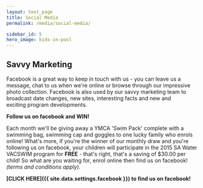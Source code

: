 ```yaml
---
layout: text_page
title: Social Media
permalink: /media/social-media/

sidebar_id: 5
hero_image: kids-in-pool
---
```


## Savvy Marketing

Facebook is a great way to keep in touch with us - you can leave us a message, chat to us when we're online or browse through our impressive photo collection. Facebook is also used by our savvy marketing team to broadcast date changes, new sites, interesting facts and new and exciting program developments.

**Follow us on facebook and WIN!**

Each month we'll be giving away a YMCA 'Swim Pack' complete with a swimming bag, swimming cap and goggles to one lucky family who enrols online! What's more, if you're the winner of our monthly draw and you're following us on facebook, your children will participate in the 2015 SA Water VACSWIM program for **FREE** - that's right, that's a saving of $30.00 per child! So what are you waiting for, enrol online then find us on facebook! *(terms and conditions apply).*

**[CLICK HERE]({{ site.data.settings.facebook }}) to find us on facebook!**